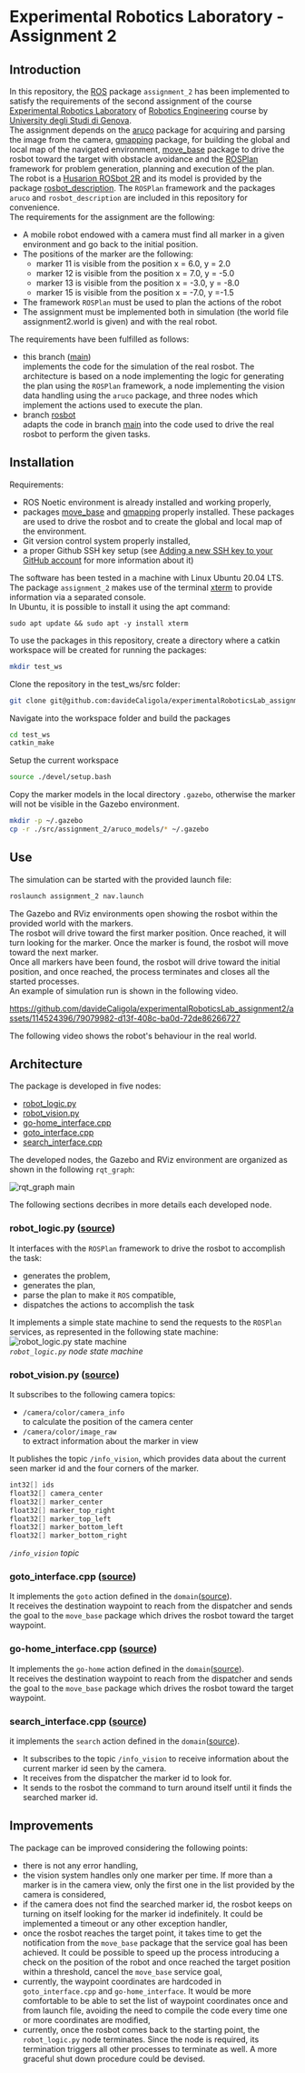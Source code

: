 # Experimental Robotics Laboratory - Assignment 2

## Introduction

In this repository, the [ROS](https://www.ros.org) package `assignment_2` has been implemented to satisfy the requirements of the second assignment of the course [Experimental Robotics Laboratory](https://corsi.unige.it/en/off.f/2023/ins/66551?codcla=10635) of [Robotics Engineering](https://corsi.unige.it/en/corsi/10635) course by [University degli Studi di Genova](https://unige.it).  
The assignment depends on the [aruco](https://github.com/pal-robotics/aruco_ros/tree/noetic-devel/aruco) package for acquiring and parsing the image from the camera, [gmapping](http://wiki.ros.org/gmapping) package, for building the global and local map of the navigated environment, [move_base](http://wiki.ros.org/move_base) package to drive the rosbot toward the target with obstacle avoidance and the [ROSPlan](https://kcl-planning.github.io/ROSPlan/) framework for problem generation, planning and execution of the plan.  
The robot is a [Husarion ROSbot 2R](https://husarion.com/#robots) and its model is provided by the package [rosbot_description](https://github.com/husarion/rosbot_ros/tree/noetic/src/rosbot_description). The `ROSPlan` framework and the packages `aruco` and `rosbot_description` are included in this repository for convenience.  
The requirements for the assignment are the following:

- A mobile robot endowed with a camera must find all marker in a given environment and go back to the initial position.
- The positions of the marker are the following:
  - marker 11 is visible from the position x = 6.0, y = 2.0
  - marker 12 is visible from the position x = 7.0, y = -5.0
  - marker 13 is visible from the position x = -3.0, y = -8.0
  - marker 15 is visible from the position x = -7.0, y =-1.5
- The framework `ROSPlan` must be used to plan the actions of the robot
- The assignment must be implemented both in simulation (the world file assignment2.world is given) and with the real robot.

The requirements have been fulfilled as follows:

- this branch ([main](https://github.com/davideCaligola/experimentalRoboticsLab_assignment2))  
  implements the code for the simulation of the real rosbot. The architecture is based on a node implementing the logic for generating the plan using the `ROSPlan` framework, a node implementing the vision data handling using the `aruco` package, and three nodes which implement the actions used to execute the plan.
- branch [rosbot](https://github.com/davideCaligola/experimentalRoboticsLab_assignment2/tree/rosbot)  
  adapts the code in branch [main](https://github.com/davideCaligola/experimentalRoboticsLab_assignment2) into the code used to drive the real rosbot to perform the given tasks.

## Installation

Requirements:

- ROS Noetic environment is already installed and working properly,
- packages [move_base](http://wiki.ros.org/move_base) and [gmapping](http://wiki.ros.org/gmapping) properly installed. These packages are used to drive the rosbot and to create the global and local map of the environment.
- Git version control system properly installed,
- a proper Github SSH key setup (see [Adding a new SSH key to your GitHub account](https://docs.github.com/en/authentication/connecting-to-github-with-ssh/adding-a-new-ssh-key-to-your-github-account) for more information about it)

The software has been tested in a machine with Linux Ubuntu 20.04 LTS.  
The package `assignment_2` makes use of the terminal [xterm](https://invisible-island.net/xterm/) to provide information via a separated console.  
In Ubuntu, it is possible to install it using the apt command:  

```shell
sudo apt update && sudo apt -y install xterm
```

To use the packages in this repository, create a directory where a catkin workspace will be created for running the packages:

```bash
mkdir test_ws
```

Clone the repository in the test_ws/src folder:

```bash
git clone git@github.com:davideCaligola/experimentalRoboticsLab_assignment2.git test_ws/src
```

Navigate into the workspace folder and build the packages

```bash
cd test_ws
catkin_make
```

Setup the current workspace

```bash
source ./devel/setup.bash
```

Copy the marker models in the local directory `.gazebo`, otherwise the marker will not be visible in the Gazebo environment.

```bash
mkdir -p ~/.gazebo
cp -r ./src/assignment_2/aruco_models/* ~/.gazebo
```

## Use

The simulation can be started with the provided launch file:

```bash
roslaunch assignment_2 nav.launch
```

The Gazebo and RViz environments open showing the rosbot within the provided world with the markers.  
The rosbot will drive toward the first marker position. Once reached, it will turn looking for the marker. Once the marker is found, the rosbot will move toward the next marker.  
Once all markers have been found, the rosbot will drive toward the initial position, and once reached, the process terminates and closes all the started processes.  
An example of simulation run is shown in the following video.

https://github.com/davideCaligola/experimentalRoboticsLab_assignment2/assets/114524396/79079982-d13f-408c-ba0d-72de86266727

The following video shows the robot's behaviour in the real world.

## Architecture

The package is developed in five nodes:  

- [robot_logic.py](#robot_logicpy-source)
- [robot_vision.py](#robot_visionpy-source)
- [go-home_interface.cpp](#go-home_interfacecpp-source)
- [goto_interface.cpp](#goto_interfacecpp-source)
- [search_interface.cpp](#search_interfacecpp-source)

The developed nodes, the Gazebo and RViz environment are organized as shown in the following `rqt_graph`:

<img src="./assets/rqt_graph_main.png" alt="rqt_graph main">

The following sections decribes in more details each developed node.

### robot_logic.py ([source](./assignment_2/script/robot_logic.py))
It interfaces with the `ROSPlan` framework to drive the rosbot to accomplish the task:

- generates the problem,
- generates the plan,
- parse the plan to make it `ROS` compatible,
- dispatches the actions to accomplish the task

It implements a simple state machine to send the requests  to the `ROSPlan` services, as represented in the following state machine:
<img src="./assets/robot_logic_stateMachine.png" alt="robot_logic.py state machine">  
*`robot_logic.py` node state machine*

### robot_vision.py ([source](./assignment_2/script/robot_vision.py))
It subscribes to the following camera topics:

- `/camera/color/camera_info`  
    to calculate the position of the camera center  
- `/camera/color/image_raw`  
    to extract information about the marker in view  

It publishes the topic `/info_vision`, which provides data about the current seen marker id and the four corners of the marker.

```C++
int32[] ids
float32[] camera_center
float32[] marker_center
float32[] marker_top_right
float32[] marker_top_left
float32[] marker_bottom_left
float32[] marker_bottom_right
```

*`/info_vision` topic*

### goto_interface.cpp ([source](./assignment_2/src/goto_interface.cpp))
It implements the `goto` action defined in the `domain`([source](./assignment_2/pddl/domain.pddl)).  
It receives the destination waypoint to reach from the dispatcher and sends the goal to the `move_base` package which drives the rosbot toward the target waypoint.

### go-home_interface.cpp ([source](./assignment_2/src/go-home_interface.cpp))
It implements the `go-home` action defined in the `domain`([source](./assignment_2/pddl/domain.pddl)).  
It receives the destination waypoint to reach from the dispatcher and sends the goal to the `move_base` package which drives the rosbot toward the target waypoint.

### search_interface.cpp ([source](./assignment_2/src/search_interface.cpp))
it implements the `search` action defined in the `domain`([source](./assignment_2/pddl/domain.pddl)).  

- It subscribes to the topic `/info_vision` to receive information about the current marker id seen by the camera.
- It receives from the dispatcher the marker id to look for.
- It sends to the rosbot the command to turn around itself until it finds the searched marker id.

## Improvements

The package can be improved considering the following points:

- there is not any error handling,
- the vision system handles only one marker per time. If more than a marker is in the camera view, only the first one in the list provided by the camera is considered,
- if the camera does not find the searched marker id, the rosbot keeps on turning on itself looking for the marker id indefinitely. It could be implemented a timeout or any other exception handler,
- once the rosbot reaches the target point, it takes time to get the notification from the `move_base` package that the service goal has been achieved. It could be possible to speed up the process introducing a check on the position of the robot and once reached the target position within a threshold, cancel the `move_base` service goal,
- currently, the waypoint coordinates are hardcoded in `goto_interface.cpp` and `go-home_interface`. It would be more comfortable to be able to set the list of waypoint coordinates once and from launch file, avoiding the need to compile the code every time one or more coordinates are modified,
- currently, once the rosbot comes back to the starting point, the `robot_logic.py` node terminates. Since the node is required, its termination triggers all other processes to terminate as well. A more graceful shut down procedure could be devised.
